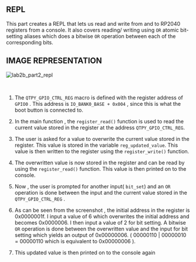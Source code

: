## REPL

This part creates a REPL that lets us read and write from and to RP2040 registers from a console. It also covers reading/ writing using ```OR``` atomic bit- setting aliases which does a bitwise ```OR``` operation between each of the corresponding bits.


## IMAGE REPRESENTATION 

![lab2b_part2_repl](https://user-images.githubusercontent.com/114244849/200732550-cbe3c9ea-ea8f-437b-8c63-37ef79bc70c3.JPG)

<br>

1) The ```QTPY_GPIO_CTRL_REG``` macro is defined with the register address of ```GPIO0``` . This address is ```IO_BANK0_BASE + 0x004``` , since this is what the boot button is connected to. 

2) In the main function , the ```register_read()``` function is used to read the current value stored in the register at the address ```QTPY_GPIO_CTRL_REG```. 

3) The user is asked for a value to overwrite the current value stored in the register. This value is stored in the variable ```reg_updated_value```. This value is then written to the register using the ```register_write()``` function.

4) The overwritten value is now stored in the register and can be read by using the ```register_read()``` function. This value is then printed on to the console.

5) Now , the user is prompted for another input( ```bit_set```) and an ```OR``` operation is done between the input and the current value stored in the ```QTPY_GPIO_CTRL_REG``` .  

6) As can be seen from the screenshot , the initial address in the register is 0x0000001f. I input a value of 6 which overwrites the initial address and becomes 0x0000006. I then input a value of 2 for bit setting. A bitwise ```OR``` operation is done between the overwritten value and the input for bit setting which yields an output of 0x00000006. ( 00000110 | 00000010 = 00000110  which is equivalent to 0x00000006 ).

7) This updated value is then printed on to the console again
